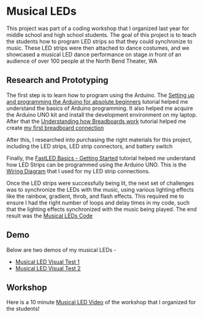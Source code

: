 # Musical LEDs

This project was part of a coding workshop that I organized last year for middle school and high school students. The goal of this project is to teach the students how to program LED strips so that they could synchronize to music. These LED strips were then attached to dance costumes, and we showcased a musical LED dance performance on stage in front of an audience of over 100 people at the North Bend Theater, WA
  
## Research and Prototyping

The first step is to learn how to program using the Arduino. The [Setting up and programming the Arduino for absolute beginners](https://www.youtube.com/watch?v=fJWR7dBuc18) tutorial helped me understand the basics of Arduino programming. It also helped me acquire the Arduino UNO kit and install the development environment on my laptop. After that the [Understanding how Breadboards work](https://www.youtube.com/watch?v=CfdaJ4z4u4w) tutorial helped me create [my first breadboard connection](https://github.com/dhruvkasarabada/Musical-LEDs/blob/770fdc4d481773e69207faeb1c47b1872d680d81/Musical-LEDs_BreadboardConnections.jpg)

After this, I researched into purchasing the right materials for this project, including the LED strips, LED strip connectors, and battery switch

Finally, the [FastLED Basics - Getting Started](https://www.youtube.com/watch?v=4Ut4UK7612M) tutorial helped me understand how LED Strips can be programmed using the Arduino UNO. This is the [Wiring Diagram](https://github.com/dhruvkasarabada/Musical-LEDs/blob/0509d21e09bc2d4bf167a8c744f5c99da1c7b50c/MusicalLEDs_WiringDiagram.jpg) that I used for my LED strip connections.

Once the LED strips were successfully being lit, the next set of challenges was to synchronize the LEDs with the music, using various lighting effects like the rainbow, gradient, throb, and flash effects. This required me to ensure I had the right number of loops and delay times in my code, such that the lighting effects synchronized with the music being played. The end result was the [Musical LEDs Code](https://github.com/dhruvkasarabada/Musical-LEDs/blob/6e705838b248280943404268e7cb3a55a434190f/Musical-LEDs_SourceCode.ino)   

## Demo

Below are two demos of my musical LEDs - 
* [Musical LED Visual Test 1](https://youtu.be/e6JCKlPPa_w)
* [Musical LED Visual Test 2](https://youtu.be/frOS0C6W0QQ)

## Workshop

Here is a 10 minute [Musical LED Video](https://youtu.be/rfhRKKA4tng) of the workshop that I organized for the students!


